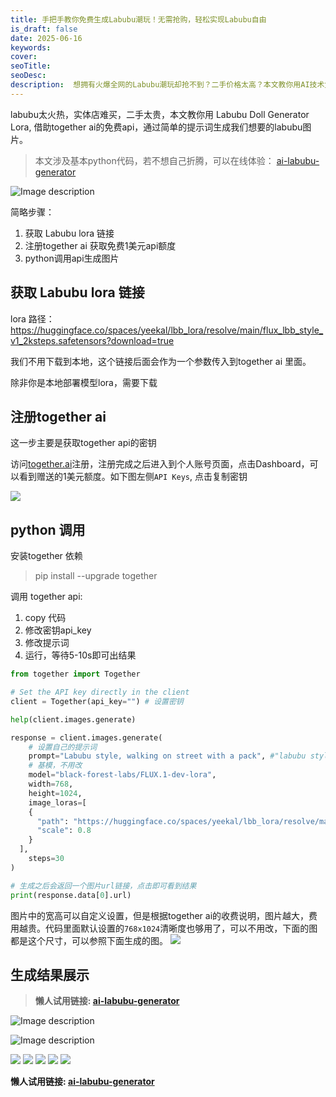 ```yaml
---
title: 手把手教你免费生成Labubu潮玩！无需抢购，轻松实现Labubu自由
is_draft: false
date: 2025-06-16
keywords:
cover: 
seoTitle: 
seoDesc: 
description:  想拥有火爆全网的Labubu潮玩却抢不到？二手价格太高？本文教你用AI技术免费生成专属Labubu图片！通过Together AI的免费API和Labubu Lora模型，只需简单几步提示词，就能轻松创作各种风格的Labubu形象。附Python代码教程，小白也能轻松上手，快来解锁你的Labubu自由吧！
---
```


labubu太火热，实体店难买，二手太贵，本文教你用 Labubu Doll Generator Lora, 借助together ai的免费api，通过简单的提示词生成我们想要的labubu图片。

> 本文涉及基本python代码，若不想自己折腾，可以在线体验： [ai-labubu-generator](https://kontextflux.io/image-generator/ai-labubu-generator)




<!-- <video src="https://cdn.kontextflux.io/labubu-generator/video/labubu-generator-hero-video.webm" controls="controls" width="300" height="500"></video> -->

![Image description](https://dev-to-uploads.s3.amazonaws.com/uploads/articles/0orivtyekx5v1nml9esz.png)

简略步骤：

1. 获取 Labubu lora 链接
2. 注册together ai 获取免费1美元api额度
3. python调用api生成图片

## 获取 Labubu lora 链接

lora 路径： https://huggingface.co/spaces/yeekal/lbb_lora/resolve/main/flux_lbb_style_v1_2ksteps.safetensors?download=true

我们不用下载到本地，这个链接后面会作为一个参数传入到together ai 里面。

除非你是本地部署模型lora，需要下载

## 注册together ai

这一步主要是获取together api的密钥

访问[together.ai](https://www.together.ai/)注册，注册完成之后进入到个人账号页面，点击Dashboard，可以看到赠送的1美元额度。如下图左侧`API Keys`, 点击复制密钥

![](https://cdn.kontextflux.io/blog/2025-06-16_13-10.png)

## python 调用

安装together 依赖

> pip install --upgrade together

调用 together api:

1. copy 代码
2. 修改密钥api_key
3. 修改提示词
4. 运行，等待5-10s即可出结果

```python
from together import Together

# Set the API key directly in the client
client = Together(api_key="") # 设置密钥

help(client.images.generate)

response = client.images.generate(
    # 设置自己的提示词
    prompt="Labubu style, walking on street with a pack", #"labubu style, an astronaut",
    # 基模，不用改
    model="black-forest-labs/FLUX.1-dev-lora",
    width=768,
    height=1024,
    image_loras=[
    {
      "path": "https://huggingface.co/spaces/yeekal/lbb_lora/resolve/main/flux_lbb_style_v1_2ksteps.safetensors?download=true",
      "scale": 0.8
    }
  ],
    steps=30
)

# 生成之后会返回一个图片url链接，点击即可看到结果
print(response.data[0].url)
```

图片中的宽高可以自定义设置，但是根据together ai的收费说明，图片越大，费用越贵。代码里面默认设置的`768x1024`清晰度也够用了，可以不用改，下面的图都是这个尺寸，可以参照下面生成的图。
![](https://cdn.kontextflux.io/blog/2025-06-16_15-01.png)



## 生成结果展示


> **懒人试用链接: [ai-labubu-generator](https://kontextflux.io/image-generator/ai-labubu-generator)**


![Image description](https://dev-to-uploads.s3.amazonaws.com/uploads/articles/jby2wr6ijt0tgzng4mne.png)



![Image description](https://dev-to-uploads.s3.amazonaws.com/uploads/articles/lm6ev6st5e7yfuu3d9hq.png)


![](https://cdn.kontextflux.io/labubu-generator/44e778f9340ee9eb2ad964c1f19e73feb5ca0461954c8b0d2038145c86390345.png)
![](https://cdn.kontextflux.io/labubu-generator/491f31a9262d2111b78edcd0cc01d8a01837f254fc17cdbb2e661df1f1ec3dc0.png)
![](https://cdn.kontextflux.io/labubu-generator/79127e5615845dda8a1599d1141b252d37f8eab3498d495c3fef90946f4fd5fd.png)
![](https://cdn.kontextflux.io/labubu-generator/970e77964a615c17337918dab381eface276cfc4318c568515875bea2892bf04.png)
![](https://cdn.kontextflux.io/labubu-generator/lbb-lora-astronaut.jpg)



**懒人试用链接: [ai-labubu-generator](https://kontextflux.io/image-generator/ai-labubu-generator)**





